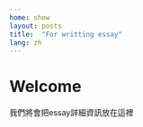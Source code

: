 ```yaml
---
home: show
layout: posts
title:  "For writting essay"
lang: zh
---
```


# Welcome

我們將會把essay詳細資訊放在這裡